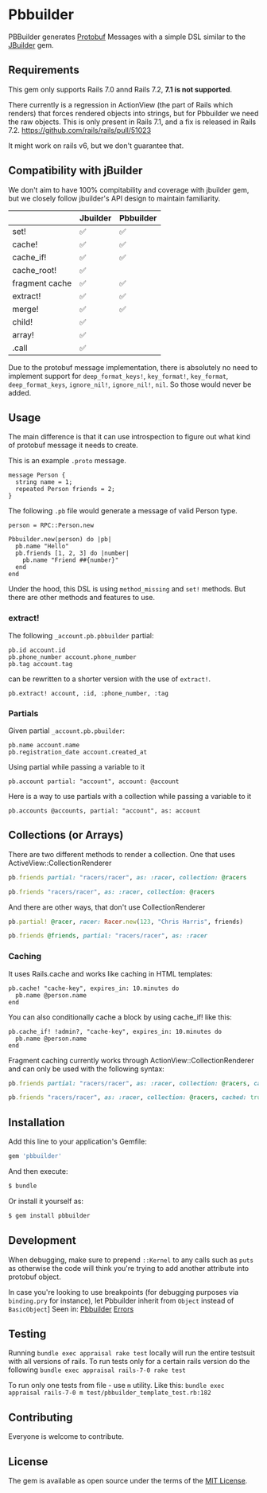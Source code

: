# Pbbuilder
PBBuilder generates [Protobuf](https://developers.google.com/protocol-buffers) Messages with a simple DSL similar to the [JBuilder](https://rubygems.org/gems/jbuilder) gem.

## Requirements
This gem only supports Rails 7.0 annd Rails 7.2, **7.1 is not supported**.

There currently is a regression in ActionView (the part of Rails which renders) that forces rendered objects into strings, but for Pbbuilder we need the raw objects.
This is only present in Rails 7.1, and a fix is released in Rails 7.2. https://github.com/rails/rails/pull/51023

It might work on rails v6, but we don't guarantee that.

## Compatibility with jBuilder
We don't aim to have 100% compitability and coverage with jbuilder gem, but we closely follow jbuilder's API design to maintain familiarity.

| | Jbuilder | Pbbuilder |
|---|---|---|
| set! | ✅ | ✅ |
| cache! | ✅ | ✅ |
| cache_if! | ✅ | ✅ |
| cache_root! | ✅|  |
| fragment cache | ✅| ✅ |
| extract! | ✅ | ✅ |
| merge! | ✅ | ✅ |
| child! | ✅ |  |
| array! | ✅ |  |
| .call | ✅ |  |

Due to the protobuf message implementation, there is absolutely no need to implement support for `deep_format_keys!`, `key_format!`, `key_format`, `deep_format_keys`, `ignore_nil!`, `ignore_nil!`, `nil`. So those would never be added.

## Usage
The main difference is that it can use introspection to figure out what kind of protobuf message it needs to create.

This is an example `.proto` message.

```
message Person {
  string name = 1;
  repeated Person friends = 2;
}
```

The following `.pb` file would generate a message of valid Person type.
```
person = RPC::Person.new

Pbbuilder.new(person) do |pb|
  pb.name "Hello"
  pb.friends [1, 2, 3] do |number|
    pb.name "Friend ##{number}"
  end
end
```

Under the hood, this DSL is using `method_missing` and `set!` methods. But there are other methods and features to use.

### extract!
The following `_account.pb.pbbuilder` partial:
```
pb.id account.id
pb.phone_number account.phone_number
pb.tag account.tag
```

can be rewritten to a shorter version with the use of `extract!`.
```
pb.extract! account, :id, :phone_number, :tag
```

### Partials
Given partial `_account.pb.pbuilder`:

```
pb.name account.name
pb.registration_date account.created_at
```

Using partial while passing a variable to it

```
pb.account partial: "account", account: @account
```

Here is a way to use partials with a collection while passing a variable to it

```
pb.accounts @accounts, partial: "account", as: account
```

## Collections (or Arrays)
There are two different methods to render a collection. One that uses ActiveView::CollectionRenderer
```ruby
pb.friends partial: "racers/racer", as: :racer, collection: @racers
```

```ruby
pb.friends "racers/racer", as: :racer, collection: @racers
```

And there are other ways, that don't use CollectionRenderer
```ruby
pb.partial! @racer, racer: Racer.new(123, "Chris Harris", friends)
```
```ruby
pb.friends @friends, partial: "racers/racer", as: :racer
```

### Caching
It uses Rails.cache and works like caching in HTML templates:

```
pb.cache! "cache-key", expires_in: 10.minutes do
  pb.name @person.name
end
```

You can also conditionally cache a block by using cache_if! like this:

```
pb.cache_if! !admin?, "cache-key", expires_in: 10.minutes do
  pb.name @person.name
end
```

Fragment caching currently works through ActionView::CollectionRenderer and can only be used with the following syntax:

```ruby
pb.friends partial: "racers/racer", as: :racer, collection: @racers, cached: true
```

```ruby
pb.friends "racers/racer", as: :racer, collection: @racers, cached: true
```

## Installation
Add this line to your application's Gemfile:

```ruby
gem 'pbbuilder'
```

And then execute:
```bash
$ bundle
```

Or install it yourself as:
```bash
$ gem install pbbuilder
```
## Development

When debugging, make sure to prepend `::Kernel` to any calls such as `puts` as otherwise the code will think you're trying to add another attribute into protobuf object.

In case you're looking to use breakpoints (for debugging purposes via `binding.pry` for instance), let Pbbuilder inherit from `Object` instead of `BasicObject`]
Seen in:
[Pbbuilder](lib/pbbuilder/pbbuilder.rb)
[Errors](lib/pbbuilder/errors.rb)

## Testing
Running `bundle exec appraisal rake test` locally will run the entire testsuit with all versions of rails.
To run tests only for a certain rails version do the following `bundle exec appraisal rails-7-0 rake test`

To run only one tests from file - use `m` utility. Like this:
`bundle exec appraisal rails-7-0 m test/pbbuilder_template_test.rb:182`

## Contributing
Everyone is welcome to contribute.

## License
The gem is available as open source under the terms of the [MIT License](https://opensource.org/licenses/MIT).
